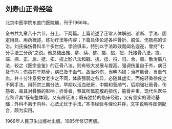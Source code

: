 ## 刘寿山正骨经验

北京中医学院东直门医院编，刊于1966年。

全书共九章八十六节，分上、下两篇。上篇论述了正常人体解剖、诊断、手法、固定用具、用药概述、练功疗法等内容；下篇具体论述各种骨折、脱位、伤筋病的诊治。刘氏操伤骨科半个多世纪，学验俱丰，特别以手法取效而闻名遐迩，曾持“七分手法三分药”之说。他总结出推、拿、续、整、接、掐，把、托接骨八法，提、端、捺、正、屈、挺、扣、捏上骱八法和戳、拔、捻、捋、归、合、顺、散治筋八法，较之《医宗金鉴》的正骨八法，则有较大发展与提高。强调伤虽自于外，病已及于内；伤虽在于筋骨，病已及于血气。故治外伤，当明内损；治疗筋骨，当重气血。并十分注意男女老少之不同，体质强弱之各异，必随其虚实，而施轻重徐疾之不同手法。用药宗三期分法，早期以活血祛瘀，中期和营顺气，后期强壮筋骨。伤筋者，审其对骨骼的影响；折骨者，察其所属筋膜的损伤，筋骨并重。现代名医任应秋评其“既有整体观，又有辨证法；既有独特的临床经验，又有坚实的理论基础；外科不离于内科，心法尤优于手法。”本书经验与理论并存，文字说明与图例配合，颇为实用。

1966年人民卫生出版社出版。1985年修订再版。
